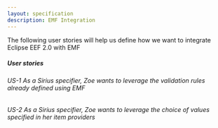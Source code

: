 ```yaml
---
layout: specification
description: EMF Integration
---
```

The following user stories will help us define how we want to integrate Eclipse EEF 2.0 with EMF

##### User stories

###### US-1 As a Sirius specifier, Zoe wants to leverage the validation rules already defined using EMF

###### US-2 As a Sirius specifier, Zoe wants to leverage the choice of values specified in her item providers
